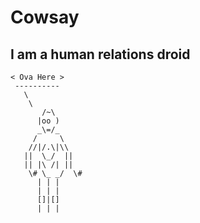 # Cowsay
## I am a human relations droid
```__________
< Ova Here >
 ----------
   \
    \
       /~\
      |oo )
      _\=/_
     /     \
    //|/.\|\\
   ||  \_/  ||
   || |\ /| ||
    \# \_ _/  \#
      | | |
      | | |
      []|[]
      | | |
    